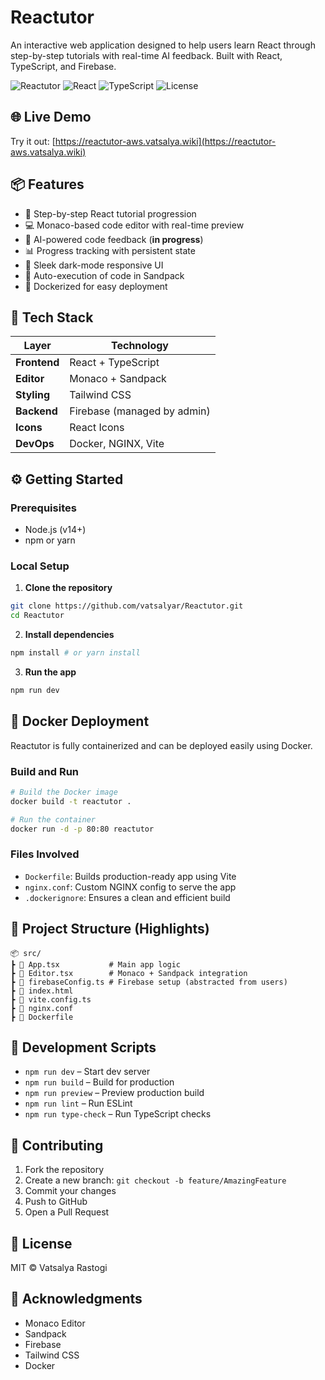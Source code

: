 # Reactutor

An interactive web application designed to help users learn React through step-by-step tutorials with real-time AI feedback. Built with React, TypeScript, and Firebase.

![Reactutor](https://img.shields.io/badge/Reactutor-Learning%20Platform-blue)
![React](https://img.shields.io/badge/React-v18-blue)
![TypeScript](https://img.shields.io/badge/TypeScript-v4-blue)
![License](https://img.shields.io/badge/license-MIT-green)

## 🌐 Live Demo

Try it out: [https://reactutor-aws.vatsalya.wiki](https://reactutor-aws.vatsalya.wiki)

## 📦 Features

* 🎯 Step-by-step React tutorial progression
* 💻 Monaco-based code editor with real-time preview
* 🤖 AI-powered code feedback (**in progress**)
* 📊 Progress tracking with persistent state
* 🎨 Sleek dark-mode responsive UI
* 🔄 Auto-execution of code in Sandpack
* 🐳 Dockerized for easy deployment

## 🧰 Tech Stack

| Layer | Technology |
|-------|------------|
| **Frontend** | React + TypeScript |
| **Editor** | Monaco + Sandpack |
| **Styling** | Tailwind CSS |
| **Backend** | Firebase (managed by admin) |
| **Icons** | React Icons |
| **DevOps** | Docker, NGINX, Vite |

## ⚙️ Getting Started

### Prerequisites

* Node.js (v14+)
* npm or yarn

### Local Setup

1. **Clone the repository**

```bash
git clone https://github.com/vatsalyar/Reactutor.git
cd Reactutor
```

2. **Install dependencies**

```bash
npm install # or yarn install
```

3. **Run the app**

```bash
npm run dev
```

## 🐳 Docker Deployment

Reactutor is fully containerized and can be deployed easily using Docker.

### Build and Run

```bash
# Build the Docker image
docker build -t reactutor .

# Run the container
docker run -d -p 80:80 reactutor
```

### Files Involved

* `Dockerfile`: Builds production-ready app using Vite
* `nginx.conf`: Custom NGINX config to serve the app
* `.dockerignore`: Ensures a clean and efficient build

## 📁 Project Structure (Highlights)

```
📦 src/
┣ 📜 App.tsx           # Main app logic
┣ 📜 Editor.tsx        # Monaco + Sandpack integration
┣ 📜 firebaseConfig.ts # Firebase setup (abstracted from users)
┣ 📜 index.html
┣ 📜 vite.config.ts
┣ 📜 nginx.conf
┣ 📜 Dockerfile
```

## 🧪 Development Scripts

* `npm run dev` – Start dev server
* `npm run build` – Build for production
* `npm run preview` – Preview production build
* `npm run lint` – Run ESLint
* `npm run type-check` – Run TypeScript checks

## 🤝 Contributing

1. Fork the repository
2. Create a new branch: `git checkout -b feature/AmazingFeature`
3. Commit your changes
4. Push to GitHub
5. Open a Pull Request

## 📄 License

MIT © Vatsalya Rastogi

## 🙏 Acknowledgments

* Monaco Editor
* Sandpack
* Firebase
* Tailwind CSS
* Docker
